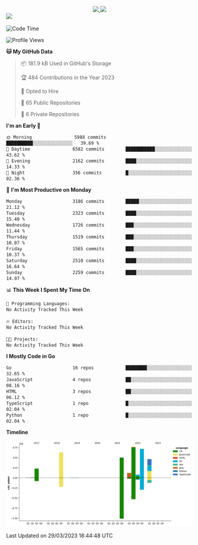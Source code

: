 <div align="center">
  <a href="https://github.com/arielsrv">
    <img height="180em" src="https://github-readme-stats.vercel.app/api?username=arielsrv&show_icons=true&theme=radical&include_all_commits=true&count_private=true"/>
    <img height="180em" src="https://github-readme-stats.vercel.app/api/top-langs/?username=arielsrv&layout=compact&langs_count=10&theme=radical"/>
 </a>
</div>

<div>
  <a href="https://www.linkedin.com/in/arielpineiro/" target="_blank">
    <img src="https://img.shields.io/badge/-LinkedIn-%230077B5?style=for-the-badge&logo=linkedin&logoColor=white" target="_blank">
  </a>
</div>

<!--START_SECTION:waka-->
![Code Time](http://img.shields.io/badge/Code%20Time-0%20secs-blue)

![Profile Views](http://img.shields.io/badge/Profile%20Views-1-blue)

**🐱 My GitHub Data** 

> 📦 181.9 kB Used in GitHub's Storage 
 > 
> 🏆 484 Contributions in the Year 2023
 > 
> 💼 Opted to Hire
 > 
> 📜 65 Public Repositories 
 > 
> 🔑 6 Private Repositories 
 > 
**I'm an Early 🐤** 

```text
🌞 Morning                5988 commits        ██████████░░░░░░░░░░░░░░░   39.69 % 
🌆 Daytime                6582 commits        ███████████░░░░░░░░░░░░░░   43.62 % 
🌃 Evening                2162 commits        ████░░░░░░░░░░░░░░░░░░░░░   14.33 % 
🌙 Night                  356 commits         █░░░░░░░░░░░░░░░░░░░░░░░░   02.36 % 
```
📅 **I'm Most Productive on Monday** 

```text
Monday                   3186 commits        █████░░░░░░░░░░░░░░░░░░░░   21.12 % 
Tuesday                  2323 commits        ████░░░░░░░░░░░░░░░░░░░░░   15.40 % 
Wednesday                1726 commits        ███░░░░░░░░░░░░░░░░░░░░░░   11.44 % 
Thursday                 1519 commits        ███░░░░░░░░░░░░░░░░░░░░░░   10.07 % 
Friday                   1565 commits        ███░░░░░░░░░░░░░░░░░░░░░░   10.37 % 
Saturday                 2510 commits        ████░░░░░░░░░░░░░░░░░░░░░   16.64 % 
Sunday                   2259 commits        ████░░░░░░░░░░░░░░░░░░░░░   14.97 % 
```


📊 **This Week I Spent My Time On** 

```text
💬 Programming Languages: 
No Activity Tracked This Week

🔥 Editors: 
No Activity Tracked This Week

🐱‍💻 Projects: 
No Activity Tracked This Week
```

**I Mostly Code in Go** 

```text
Go                       16 repos            ████████░░░░░░░░░░░░░░░░░   32.65 % 
JavaScript               4 repos             ██░░░░░░░░░░░░░░░░░░░░░░░   08.16 % 
HTML                     3 repos             ██░░░░░░░░░░░░░░░░░░░░░░░   06.12 % 
TypeScript               1 repo              █░░░░░░░░░░░░░░░░░░░░░░░░   02.04 % 
Python                   1 repo              █░░░░░░░░░░░░░░░░░░░░░░░░   02.04 % 
```



**Timeline**

![Lines of Code chart](https://raw.githubusercontent.com/arielsrv/arielsrv/main/assets/bar_graph.png)


 Last Updated on 29/03/2023 18:44:48 UTC
<!--END_SECTION:waka-->
